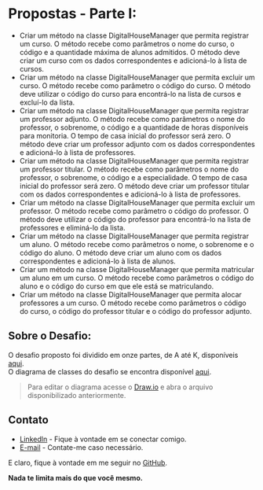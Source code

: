 # Propostas - Parte I:

- Criar um método na classe DigitalHouseManager que permita registrar um curso. O método recebe como parâmetros o nome do curso, o código e a quantidade máxima de alunos admitidos. O método deve criar um curso com os dados correspondentes e adicioná-lo à lista de cursos.
- Criar um método na classe DigitalHouseManager que permita excluir um curso. O método recebe como parâmetro o código do curso. O método deve utilizar o código do curso para encontrá-lo na lista de cursos e excluí-lo da lista.
- Criar um método na classe DigitalHouseManager que permita registrar um professor adjunto. O método recebe como parâmetros o nome do professor, o sobrenome, o código e a quantidade de horas disponíveis para monitoria. O tempo de casa inicial do professor será zero. O método deve criar um professor adjunto com os dados correspondentes e adicioná-lo à lista de professores.
- Criar um método na classe DigitalHouseManager que permita registrar um professor titular. O método recebe como parâmetros o nome do professor, o sobrenome, o código e a especialidade. O tempo de casa inicial do professor será zero. O método deve criar um professor titular com os dados correspondentes e adicioná-lo à lista de professores.
- Criar um método na classe DigitalHouseManager que permita excluir um professor. O método recebe como parâmetro o código do professor. O método deve utilizar o código do professor para encontrá-lo na lista de professores e eliminá-lo da lista.
- Criar um método na classe DigitalHouseManager que permita registrar um aluno. O método recebe como parâmetros o nome, o sobrenome e o código do aluno. O método deve criar um aluno com os dados correspondentes e adicioná-lo à lista de alunos.
- Criar um método na classe DigitalHouseManager que permita matricular um aluno em um curso. O método recebe como parâmetros o código do aluno e o código do curso em que ele está se matriculando.
- Criar um método na classe DigitalHouseManager que permita alocar professores a um curso. O método recebe como parâmetros o código do curso, o código do professor titular e o código do professor adjunto.

## Sobre o Desafio:

O desafio proposto foi dividido em onze partes, de A até K, disponíveis [aqui][pdf_desafio].  
O diagrama de classes do desafio se encontra disponível [aqui][uml].
> Para editar o diagrama acesse o [Draw.io][draw] e abra o arquivo disponibilizado anteriormente.

## Contato

* [LinkedIn][linkedin] - Fique à vontade em se conectar comigo.
* [E-mail][email] - Contate-me caso necessário.

E claro, fique à vontade em me seguir no [GitHub][github].

**Nada te limita mais do que você mesmo.**

   [pdf_desafio]: <https://drive.google.com/file/d/1HpIGLuNJ_rc3hc_GwDUfPz9G2MAuV4pb/preview>
   [linkedin]: <https://www.linkedin.com/in/vgbhieel/>
   [email]: <mailto:bielvitor2008@hotmail.com>
   [github]: <https://github.com/Vgbhieel>
   [uml]: <https://drive.google.com/file/d/1tivJAfzPWPtZ5Ns3maNMGrG-vIr_mSq5/view>
   [draw]: <https://app.diagrams.net/>
